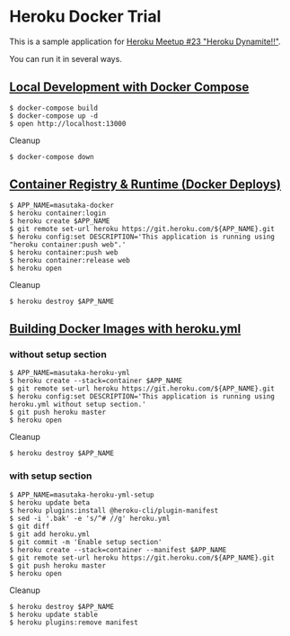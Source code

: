 # Heroku Docker Trial

This is a sample application for [Heroku Meetup #23 "Heroku Dynamite!!"](https://herokujp.doorkeeper.jp/events/82754).

You can run it in several ways.

## [Local Development with Docker Compose](https://devcenter.heroku.com/articles/local-development-with-docker-compose)

    $ docker-compose build
    $ docker-compose up -d
    $ open http://localhost:13000

Cleanup

    $ docker-compose down

## [Container Registry & Runtime (Docker Deploys)](https://devcenter.heroku.com/articles/container-registry-and-runtime)

    $ APP_NAME=masutaka-docker
    $ heroku container:login
    $ heroku create $APP_NAME
    $ git remote set-url heroku https://git.heroku.com/${APP_NAME}.git
    $ heroku config:set DESCRIPTION='This application is running using "heroku container:push web".'
    $ heroku container:push web
    $ heroku container:release web
    $ heroku open

Cleanup

    $ heroku destroy $APP_NAME

## [Building Docker Images with heroku.yml](https://devcenter.heroku.com/articles/build-docker-images-heroku-yml)

### without setup section

    $ APP_NAME=masutaka-heroku-yml
    $ heroku create --stack=container $APP_NAME
    $ git remote set-url heroku https://git.heroku.com/${APP_NAME}.git
    $ heroku config:set DESCRIPTION='This application is running using heroku.yml without setup section.'
    $ git push heroku master
    $ heroku open

Cleanup

    $ heroku destroy $APP_NAME

### with setup section

    $ APP_NAME=masutaka-heroku-yml-setup
    $ heroku update beta
    $ heroku plugins:install @heroku-cli/plugin-manifest
    $ sed -i '.bak' -e 's/^# //g' heroku.yml
    $ git diff
    $ git add heroku.yml
    $ git commit -m 'Enable setup section'
    $ heroku create --stack=container --manifest $APP_NAME
    $ git remote set-url heroku https://git.heroku.com/${APP_NAME}.git
    $ git push heroku master
    $ heroku open

Cleanup

    $ heroku destroy $APP_NAME
	$ heroku update stable
	$ heroku plugins:remove manifest
